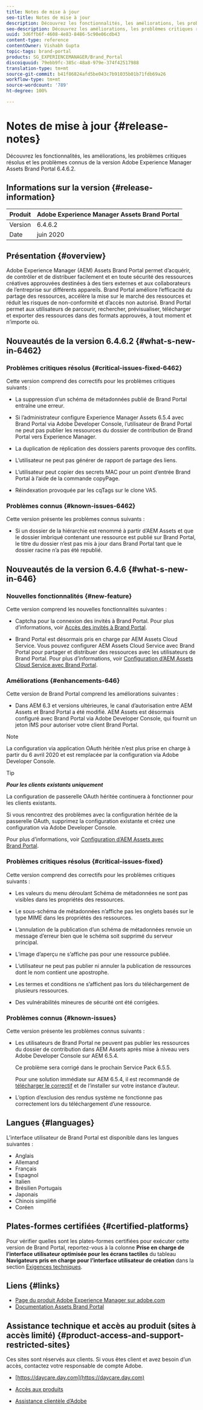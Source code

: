 ```yaml
---
title: Notes de mise à jour
seo-title: Notes de mise à jour
description: Découvrez les fonctionnalités, les améliorations, les problèmes critiques résolus et les problèmes connus de la version Adobe Experience Manager Assets Brand Portal 6.4.6.2.
seo-description: Découvrez les améliorations, les problèmes critiques résolus et les problèmes connus de la version Adobe Experience Manager Assets Brand Portal 6.4.6.2.
uuid: 3d6ffb6f-4608-4e83-8486-5c90e06cdb43
content-type: reference
contentOwner: Vishabh Gupta
topic-tags: brand-portal
products: SG_EXPERIENCEMANAGER/Brand_Portal
discoiquuid: 79ebb9fc-385c-48a8-979e-374f42517988
translation-type: tm+mt
source-git-commit: b41f86824afd5be043c7b91035b01b71fdb69a26
workflow-type: tm+mt
source-wordcount: '789'
ht-degree: 100%

---
```



# Notes de mise à jour {#release-notes}

Découvrez les fonctionnalités, les améliorations, les problèmes critiques résolus et les problèmes connus de la version Adobe Experience Manager Assets Brand Portal 6.4.6.2.

## Informations sur la version {#release-information}

| Produit | Adobe Experience Manager Assets Brand Portal |
|---|---|
| Version | 6.4.6.2 |
| Date | juin 2020 |

## Présentation {#overview}

Adobe Experience Manager (AEM) Assets Brand Portal permet d’acquérir, de contrôler et de distribuer facilement et en toute sécurité des ressources créatives approuvées destinées à des tiers externes et aux collaborateurs de l’entreprise sur différents appareils. Brand Portal améliore l’efficacité du partage des ressources, accélère la mise sur le marché des ressources et réduit les risques de non-conformité et d’accès non autorisé. Brand Portal permet aux utilisateurs de parcourir, rechercher, prévisualiser, télécharger et exporter des ressources dans des formats approuvés, à tout moment et n’importe où.

## Nouveautés de la version 6.4.6.2 {#what-s-new-in-6462}

### Problèmes critiques résolus {#critical-issues-fixed-6462}

Cette version comprend des correctifs pour les problèmes critiques suivants :

* La suppression d’un schéma de métadonnées publié de Brand Portal entraîne une erreur.

* Si l’administrateur configure Experience Manager Assets 6.5.4 avec Brand Portal via Adobe Developer Console, l’utilisateur de Brand Portal ne peut pas publier les ressources du dossier de contribution de Brand Portal vers Experience Manager.

* La duplication de réplication des dossiers parents provoque des conflits.

* L’utilisateur ne peut pas générer de rapport de partage des liens.

* L’utilisateur peut copier des secrets MAC pour un point d’entrée Brand Portal à l’aide de la commande copyPage.

* Réindexation provoquée par les cqTags sur le clone VA5.


### Problèmes connus {#known-issues-6462}

Cette version présente les problèmes connus suivants :

* Si un dossier de la hiérarchie est renommé à partir d’AEM Assets et que le dossier imbriqué contenant une ressource est publié sur Brand Portal, le titre du dossier n’est pas mis à jour dans Brand Portal tant que le dossier racine n’a pas été republié.


## Nouveautés de la version 6.4.6 {#what-s-new-in-646}

### Nouvelles fonctionnalités {#new-feature}

Cette version comprend les nouvelles fonctionnalités suivantes :

* Captcha pour la connexion des invités à Brand Portal. Pour plus d’informations, voir [Accès des invités à Brand Portal](../using/guest-access.md).

* Brand Portal est désormais pris en charge par AEM Assets Cloud Service. Vous pouvez configurer AEM Assets Cloud Service avec Brand Portal pour partager et distribuer des ressources avec les utilisateurs de Brand Portal.
Pour plus d’informations, voir [Configuration d’AEM Assets Cloud Service avec Brand Portal](https://docs.adobe.com/content/help/fr-FR/experience-manager-cloud-service/assets/brand-portal/configure-aem-assets-with-brand-portal.html).

### Améliorations {#enhancements-646}

Cette version de Brand Portal comprend les améliorations suivantes :

* Dans AEM 6.3 et versions ultérieures, le canal d’autorisation entre AEM Assets et Brand Portal a été modifié. AEM Assets est désormais configuré avec Brand Portal via Adobe Developer Console, qui fournit un jeton IMS pour autoriser votre client Brand Portal.

>[!NOTE]
>
>La configuration via application OAuth héritée n’est plus prise en charge à partir du 6 avril 2020 et est remplacée par la configuration via Adobe Developer Console.

>[!TIP]
>
>***Pour les clients existants uniquement***
>
>La configuration de passerelle OAuth héritée continuera à fonctionner pour les clients existants.
>
>Si vous rencontrez des problèmes avec la configuration héritée de la passerelle OAuth, supprimez la configuration existante et créez une configuration via Adobe Developer Console.

Pour plus d’informations, voir [Configuration d’AEM Assets avec Brand Portal](configure-aem-assets-with-brand-portal.md).

### Problèmes critiques résolus {#critical-issues-fixed}

Cette version comprend des correctifs pour les problèmes critiques suivants :

* Les valeurs du menu déroulant Schéma de métadonnées ne sont pas visibles dans les propriétés des ressources.

* Le sous-schéma de métadonnées n’affiche pas les onglets basés sur le type MIME dans les propriétés des ressources.

* L’annulation de la publication d’un schéma de métadonnées renvoie un message d’erreur bien que le schéma soit supprimé du serveur principal.

* L’image d’aperçu ne s’affiche pas pour une ressource publiée.

* L’utilisateur ne peut pas publier ni annuler la publication de ressources dont le nom contient une apostrophe.

* Les termes et conditions ne s’affichent pas lors du téléchargement de plusieurs ressources.

* Des vulnérabilités mineures de sécurité ont été corrigées.

### Problèmes connus {#known-issues}

Cette version présente les problèmes connus suivants :

* Les utilisateurs de Brand Portal ne peuvent pas publier les ressources du dossier de contribution dans AEM Assets après mise à niveau vers Adobe Developer Console sur AEM 6.5.4.

   Ce problème sera corrigé dans le prochain Service Pack 6.5.5.

   Pour une solution immédiate sur AEM 6.5.4, il est recommandé de [télécharger le correctif](https://www.adobeaemcloud.com/content/marketplace/marketplaceProxy.html?packagePath=/content/companies/public/adobe/packages/cq650/hotfix/cq-6.5.0-hotfix-33041) et de l’installer sur votre instance d’auteur.

* L’option d’exclusion des rendus système ne fonctionne pas correctement lors du téléchargement d’une ressource.


## Langues {#languages}

L’interface utilisateur de Brand Portal est disponible dans les langues suivantes :

* Anglais
* Allemand
* Français
* Espagnol
* Italien
* Brésilien       Portugais
* Japonais
* Chinois simplifié
* Coréen

## Plates-formes certifiées       {#certified-platforms}

Pour vérifier quelles sont les plates-formes certifiées pour exécuter cette version de Brand Portal, reportez-vous à la colonne **Prise en charge de l’interface utilisateur optimisée pour les écrans tactiles** du tableau **Navigateurs pris en charge pour l’interface utilisateur de création** dans la section [Exigences techniques](https://helpx.adobe.com/fr/experience-manager/6-4/sites/deploying/using/technical-requirements.html).

## Liens {#links}

* [Page du produit Adobe Experience Manager sur adobe.com](http://www.adobe.com/fr/marketing-cloud/experience-manager.html)
* [Documentation Assets Brand Portal](https://helpx.adobe.com/fr/experience-manager/brand-portal/user-guide.html)

## Assistance technique et accès au produit (sites à accès limité) {#product-access-and-support-restricted-sites}

Ces sites sont réservés aux clients. Si vous êtes client et avez besoin d’un accès, contactez votre responsable de compte Adobe.

* [https://daycare.day.com](https://daycare.day.com)

* [Accès aux produits](https://login.marketing.adobe.com)

* [Assistance clientèle d’Adobe](https://helpx.adobe.com/fr/contact.html)

